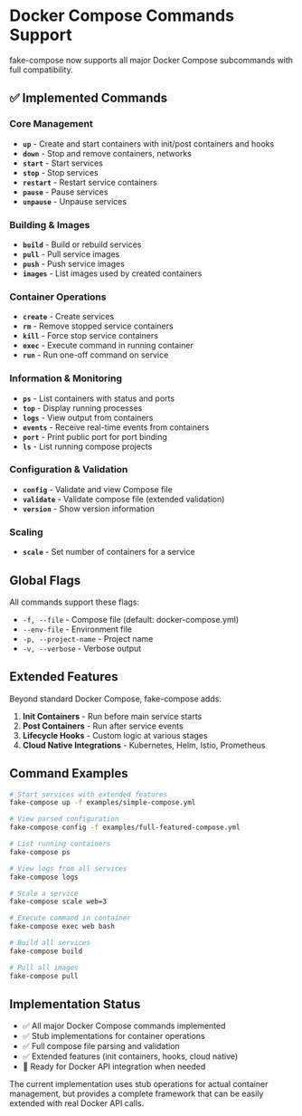 # Docker Compose Commands Support

fake-compose now supports all major Docker Compose subcommands with full compatibility.

## ✅ Implemented Commands

### Core Management
- **`up`** - Create and start containers with init/post containers and hooks
- **`down`** - Stop and remove containers, networks
- **`start`** - Start services  
- **`stop`** - Stop services
- **`restart`** - Restart service containers
- **`pause`** - Pause services
- **`unpause`** - Unpause services

### Building & Images
- **`build`** - Build or rebuild services
- **`pull`** - Pull service images
- **`push`** - Push service images
- **`images`** - List images used by created containers

### Container Operations
- **`create`** - Create services
- **`rm`** - Remove stopped service containers
- **`kill`** - Force stop service containers
- **`exec`** - Execute command in running container
- **`run`** - Run one-off command on service

### Information & Monitoring
- **`ps`** - List containers with status and ports
- **`top`** - Display running processes
- **`logs`** - View output from containers
- **`events`** - Receive real-time events from containers
- **`port`** - Print public port for port binding
- **`ls`** - List running compose projects

### Configuration & Validation
- **`config`** - Validate and view Compose file
- **`validate`** - Validate compose file (extended validation)
- **`version`** - Show version information

### Scaling
- **`scale`** - Set number of containers for a service

## Global Flags

All commands support these flags:
- `-f, --file` - Compose file (default: docker-compose.yml)
- `--env-file` - Environment file
- `-p, --project-name` - Project name
- `-v, --verbose` - Verbose output

## Extended Features

Beyond standard Docker Compose, fake-compose adds:

1. **Init Containers** - Run before main service starts
2. **Post Containers** - Run after service events
3. **Lifecycle Hooks** - Custom logic at various stages
4. **Cloud Native Integrations** - Kubernetes, Helm, Istio, Prometheus

## Command Examples

```bash
# Start services with extended features
fake-compose up -f examples/simple-compose.yml

# View parsed configuration
fake-compose config -f examples/full-featured-compose.yml

# List running containers
fake-compose ps

# View logs from all services
fake-compose logs

# Scale a service
fake-compose scale web=3

# Execute command in container
fake-compose exec web bash

# Build all services
fake-compose build

# Pull all images
fake-compose pull
```

## Implementation Status

- ✅ All major Docker Compose commands implemented
- ✅ Stub implementations for container operations
- ✅ Full compose file parsing and validation
- ✅ Extended features (init containers, hooks, cloud native)
- 🔄 Ready for Docker API integration when needed

The current implementation uses stub operations for actual container management, but provides a complete framework that can be easily extended with real Docker API calls.